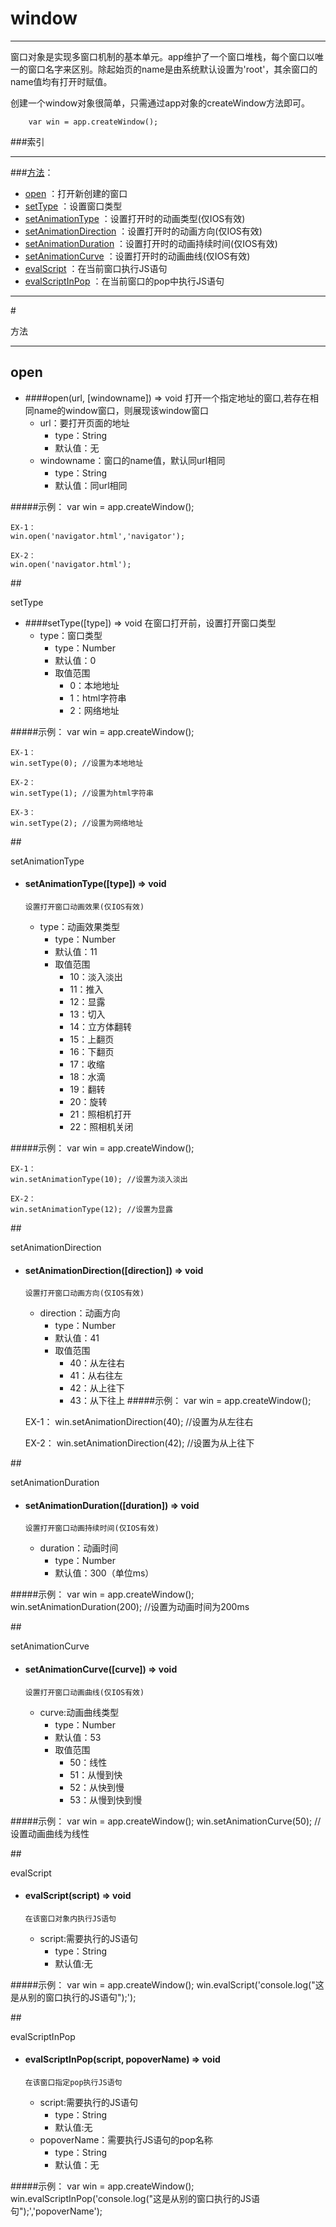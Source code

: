 # window
***
窗口对象是实现多窗口机制的基本单元。app维护了一个窗口堆栈，每个窗口以唯一的窗口名字来区别。除起始页的name是由系统默认设置为'root'，其余窗口的name值均有打开时赋值。

创建一个window对象很简单，只需通过app对象的createWindow方法即可。

		var win = app.createWindow();

###索引
***
###[方法](#方法)：

*	[open](#open) ：打开新创建的窗口
*	[setType](#setType) ：设置窗口类型
*	[setAnimationType](#setAnimationType) ：设置打开时的动画类型(仅IOS有效)
*	[setAnimationDirection](#setAnimationDirection) ：设置打开时的动画方向(仅IOS有效)
*	[setAnimationDuration](#setAnimationDuration) ：设置打开时的动画持续时间(仅IOS有效)
*	[setAnimationCurve](#setAnimationCurve) ：设置打开时的动画曲线(仅IOS有效)
*	[evalScript](#evalScript) ：在当前窗口执行JS语句
*	[evalScriptInPop](#evalScriptInPop) ：在当前窗口的pop中执行JS语句


***
#<div id="方法">方法</div>
***

## <div id="open">open</div>

	

-	####open(url, [windowname])   ⇒ void 
		打开一个指定地址的窗口,若存在相同name的window窗口，则展现该window窗口
	-	url：要打开页面的地址
		-	type：String
		-	默认值：无
	-	windowname：窗口的name值，默认同url相同
		-	type：String
		-	默认值：同url相同

#####示例：
	var win = app.createWindow();

	EX-1：
	win.open('navigator.html','navigator');

	EX-2：
	win.open('navigator.html');


##<div id="setType">setType</div>

-	####setType([type])   ⇒ void 
		在窗口打开前，设置打开窗口类型
	-	type：窗口类型
		-	type：Number
		-	默认值：0
		-	取值范围
			-	0：本地地址
			-	1：html字符串
			-	2：网络地址	


#####示例：
	var win = app.createWindow();

	EX-1：
	win.setType(0); //设置为本地地址

	EX-2：
	win.setType(1);	//设置为html字符串

	EX-3：
	win.setType(2);	//设置为网络地址

##<div id="setAnimationType">setAnimationType</div>
-	#### setAnimationType([type])   ⇒ void 
		设置打开窗口动画效果(仅IOS有效)
	-	type：动画效果类型
		-	type：Number
		-	默认值：11
		-	取值范围
			-	10：淡入淡出
			-	11：推入
			-	12：显露
			-	13：切入
			-	14：立方体翻转
			-	15：上翻页
			-	16：下翻页
			-	17：收缩
			-	18：水滴
			-	19：翻转
			-	20：旋转
			-	21：照相机打开
			-	22：照相机关闭

#####示例：
	var win = app.createWindow();

	EX-1：
	win.setAnimationType(10); //设置为淡入淡出

	EX-2：
	win.setAnimationType(12); //设置为显露

##<div id="setAnimationDirection">setAnimationDirection</div>
-	#### setAnimationDirection([direction])   ⇒ void 
		设置打开窗口动画方向(仅IOS有效)
	-	direction：动画方向
		-	type：Number
		-	默认值：41
		-	取值范围
			-	40：从左往右
			-	41：从右往左
			-	42：从上往下
			-	43：从下往上
#####示例：
	var win = app.createWindow();

	EX-1：
	win.setAnimationDirection(40); //设置为从左往右

	EX-2：
	win.setAnimationDirection(42); //设置为从上往下

##<div id="setAnimationDuration">setAnimationDuration</div>
-	#### setAnimationDuration([duration])   ⇒ void 
		设置打开窗口动画持续时间(仅IOS有效)
	-	duration：动画时间
		-	type：Number
		-	默认值：300（单位ms）


#####示例：
	var win = app.createWindow();
	win.setAnimationDuration(200); //设置为动画时间为200ms

##<div id="setAnimationCurve">setAnimationCurve</div>
-	#### setAnimationCurve([curve])   ⇒ void 
		设置打开窗口动画曲线(仅IOS有效)
	-	curve:动画曲线类型
		-	type：Number
		-	默认值：53
		-	取值范围
			-	50：线性
			-	51：从慢到快
			-	52：从快到慢
			-	53：从慢到快到慢
	
#####示例：
	var win = app.createWindow();
	win.setAnimationCurve(50); //设置动画曲线为线性

##<div id="evalScript">evalScript</div>
-	#### evalScript(script)   ⇒ void 
		在该窗口对象内执行JS语句
	-	script:需要执行的JS语句
		-	type：String
		-	默认值:无
	
#####示例：
	var win = app.createWindow();
	win.evalScript('console.log("这是从别的窗口执行的JS语句");');

##<div id="evalScriptInPop">evalScriptInPop</div>
-	#### evalScriptInPop(script, popoverName)   ⇒ void 
		在该窗口指定pop执行JS语句
	-	script:需要执行的JS语句
		-	type：String
		-	默认值:无
	-	popoverName：需要执行JS语句的pop名称
		-	type：String
		-	默认值：无
	
#####示例：
	var win = app.createWindow();
	win.evalScriptInPop('console.log("这是从别的窗口执行的JS语句");','popoverName');

